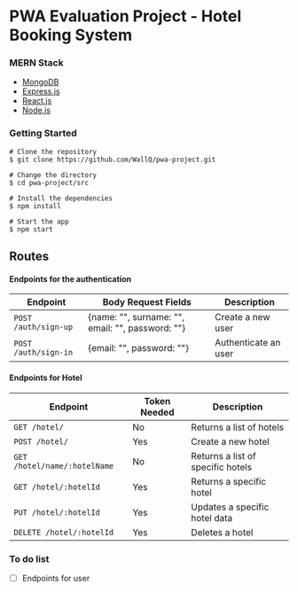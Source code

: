 # PWA Evaluation Project - Hotel Booking System

### MERN Stack

-   [MongoDB]
-   [Express.js]
-   [React.js]
-   [Node.js]

### Getting Started

```
# Clone the repository
$ git clone https://github.com/WallQ/pwa-project.git

# Change the directory
$ cd pwa-project/src

# Install the dependencies
$ npm install

# Start the app
$ npm start
```

## Routes

#### Endpoints for the authentication

| Endpoint             | Body Request Fields                              | Description          |
| -------------------- | ------------------------------------------------ | -------------------- |
| `POST /auth/sign-up` | {name: "", surname: "", email: "", password: ""} | Create a new user    |
| `POST /auth/sign-in` | {email: "", password: ""}                        | Authenticate an user |

#### Endpoints for Hotel

| Endpoint                     | Token Needed | Description                       |
| ---------------------------- | ------------ | --------------------------------- |
| `GET /hotel/`                | No           | Returns a list of hotels          |
| `POST /hotel/`               | Yes          | Create a new hotel                |
| `GET /hotel/name/:hotelName` | No           | Returns a list of specific hotels |
| `GET /hotel/:hotelId`        | Yes          | Returns a specific hotel          |
| `PUT /hotel/:hotelId`        | Yes          | Updates a specific hotel data     |
| `DELETE /hotel/:hotelId`     | Yes          | Deletes a hotel                   |

### To do list

-   [ ] Endpoints for user

[mongodb]: https://www.mongodb.com/
[express.js]: https://expressjs.com/
[react.js]: https://reactjs.org/
[node.js]: https://nodejs.org/
